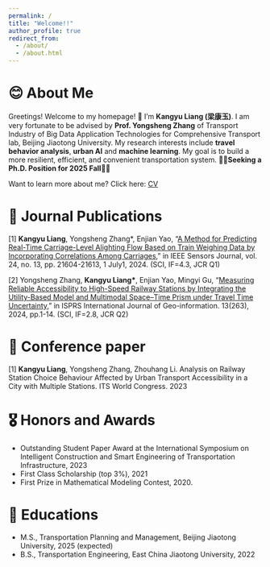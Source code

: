 ```yaml
---
permalink: /
title: "Welcome!!"
author_profile: true
redirect_from: 
  - /about/
  - /about.html
---
```



# 😊 About Me 
Greetings! Welcome to my homepage! 👋 I’m **Kangyu Liang (梁康玉)**. I am very fortunate to be advised by **Prof. Yongsheng Zhang** of Transport Industry of Big Data Application Technologies for Comprehensive Transport lab, Beijing Jiaotong University. 
My research interests include **travel behavior analysis**, **urban AI** and **machine learning**. My goal is to build a more resilient, efficient, and convenient transportation system. 
🚀🚀**Seeking a Ph.D. Position for 2025 Fall**🚀🚀

Want to learn more about me? Click here: [CV](../assets/Curriculum_Vitae.pdf)

# 📝 Journal Publications 
[1] **Kangyu Liang**, Yongsheng Zhang*, Enjian Yao, “[A Method for Predicting Real-Time Carriage-Level Alighting Flow Based on Train Weighing Data by Incorporating Correlations Among Carriages](https://ieeexplore.ieee.org/abstract/document/10529978),” in IEEE Sensors Journal, vol. 24, no. 13, pp. 21604-21613, 1 July1, 2024. (SCI, IF=4.3, JCR Q1) 

[2] Yongsheng Zhang, __Kangyu Liang*__, Enjian Yao, Mingyi Gu, “[Measuring Reliable Accessibility to High-Speed Railway Stations by Integrating the Utility-Based Model and Multimodal Space–Time Prism under Travel Time Uncertainty](https://doi.org/10.3390/ijgi13080263),” in ISPRS International Journal of Geo-information. 13(263), 2024, pp.1-14. (SCI, IF=2.8, JCR Q2) 

# 📝 Conference paper
[1] __Kangyu Liang__, Yongsheng Zhang, Zhouhang Li. Analysis on Railway Station Choice Behaviour Affected by Urban Transport Accessibility in a City with Multiple Stations. ITS World Congress. 2023

# 🎖 Honors and Awards
- Outstanding Student Paper Award at the International Symposium on Intelligent Construction and Smart Engineering of Transportation Infrastructure, 2023
- First Class Scholarship (top 3%), 2021
- First Prize in Mathematical Modeling Contest, 2020.

# 📖 Educations
- M.S., Transportation Planning and Management, Beijing Jiaotong University, 2025 (expected) 
- B.S., Transportation Engineering, East China Jiaotong University, 2022

<script type="text/javascript" src="//rf.revolvermaps.com/0/0/6.js?i=54e0ojatafc&amp;m=7&amp;c=e63100&amp;cr1=ffffff&amp;f=arial&amp;l=0&amp;bv=90&amp;lx=-420&amp;ly=420&amp;hi=20&amp;he=7&amp;hc=a8ddff&amp;rs=80" async="async"></script>
